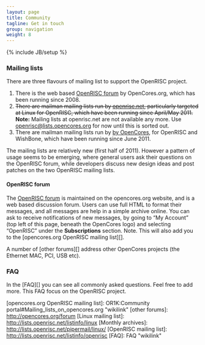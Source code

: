 ```yaml
---
layout: page
title: Community
tagline: Get in touch
group: navigation
weight: 8
---
```

{% include JB/setup %}

### Mailing lists

There are three flavours of mailing list to support the OpenRISC
project.

1.  There is the web based [OpenRISC forum][] by OpenCores.org, which
    has been running since 2008.
2.  ~~There are mailman mailing lists run by [openrisc.net][],
    particularly targeted at Linux for OpenRISC, which have been running
    since April/May 2011.~~ **Note:** Mailing lists at openrisc.net are not
    available any more. Use openrisc@lists.opencores.org for now until this is sorted out.
3.  There are mailman mailing lists run by [by OpenCores][], for
    OpenRISC and WishBone, which have been running since June 2011.

The mailing lists are relatively new (first half of 2011). However a
pattern of usage seems to be emerging, where general users ask their
questions on the OpenRISC forum, while developers discuss new design
ideas and post patches on the two OpenRISC mailing lists.

#### OpenRISC forum

The [OpenRISC forum][] is maintained on the opencores.org website, and
is a web based discussion forum. Users can use full HTML to format their
messages, and all messages are help in a simple archive online. You can
ask to receive notifications of new messages, by going to “My Account”
(top left of this page, beneath the OpenCores logo) and selecting
“OpenRISC” under the **Subscriptions** section. Note. This will also add
you to the [opencores.org OpenRISC mailing list][].

A number of [other forums][] address other OpenCores projects (the
Ethernet MAC, PCI, USB etc).

### FAQ

In the [FAQ][] you can see all commonly asked questions. Feel free to
add more. This FAQ focus on the OpenRISC project.

  [OpenRISC forum]: http://opencores.org/forum,OpenRISC
  [openrisc.net]: http://lists.openrisc.net/
  [by OpenCores]: http://lists.opencores.org/
  [opencores.org OpenRISC mailing list]: OR1K:Community portal#Mailing_lists_on_opencores.org
    "wikilink"
  [other forums]: http://opencores.org/forum
  [Linux mailing list]: http://lists.openrisc.net/listinfo/linux
  [Monthly archives]: http://lists.openrisc.net/pipermail/linux/
  [OpenRISC mailing list]: http://lists.openrisc.net/listinfo/openrisc
  [FAQ]: FAQ "wikilink"
